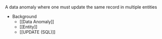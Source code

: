 A data anomaly where one must update the same record in multiple entities

- Background
	- [[Data Anomaly]]
	- [[Entity]]
	- [[UPDATE (SQL)]]